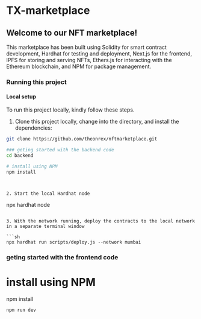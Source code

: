 # TX-marketplace

## Welcome to our NFT marketplace!

This marketplace has been built using Solidity for smart contract development, Hardhat for testing and deployment, Next.js for the frontend, IPFS for storing and serving NFTs, Ethers.js for interacting with the Ethereum blockchain, and NPM for package management.

### Running this project

#### Local setup

To run this project locally, 
kindly follow these steps.

1. Clone this project locally, change into the directory, and install the dependencies:

```sh
git clone https://github.com/theonrex/nftmarketplace.git

### geting started with the backend code
cd backend

# install using NPM
npm install



2. Start the local Hardhat node

```
npx hardhat node
```

3. With the network running, deploy the contracts to the local network in a separate terminal window

```sh
npx hardhat run scripts/deploy.js --network mumbai
```


### geting started with the frontend code
# install using NPM
npm install

```
npm run dev
```
